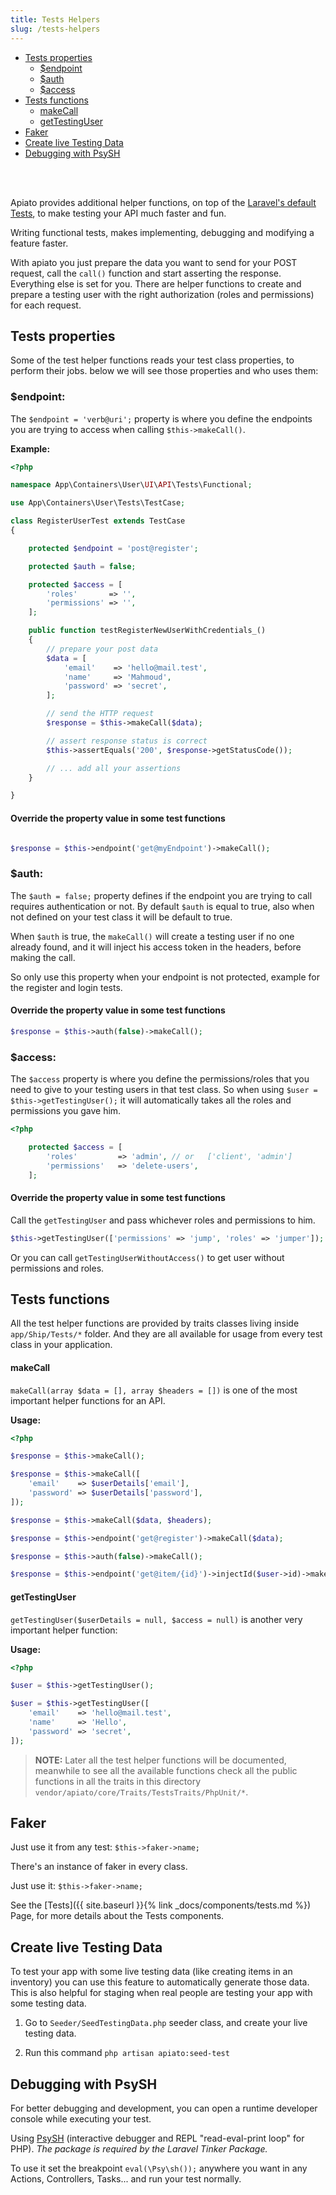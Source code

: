 ```yaml
---
title: Tests Helpers
slug: /tests-helpers
---
```


- [Tests properties](#tests-properties)
    - [$endpoint](#endpoint)
    - [$auth](#auth)
    - [$access](#access)
- [Tests functions](#tests-functions)
    - [makeCall](#makecall)
    - [getTestingUser](#gettestinguser)
- [Faker](#faker)
- [Create live Testing Data](#create-live-testing-data)
- [Debugging with PsySH](#Debugging-with-PsySH)

<br/>
<br/>

Apiato provides additional helper functions, on top of the [Laravel's default Tests](https://laravel.com/docs/master/http-tests),
to make testing your API much faster and fun.

Writing functional tests, makes implementing, debugging and modifying a feature faster.

With apiato you just prepare the data you want to send for your POST request, call the `call()` function and start
asserting the response. Everything else is set for you. There are helper functions to create and prepare a testing user
with the right authorization (roles and permissions) for each request.

<a name="tests-properties"></a>
## Tests properties

Some of the test helper functions reads your test class properties, to perform their jobs. below we will see those
properties and who uses them:

<a name="endpoint"></a>
### **$endpoint**:

The `$endpoint = 'verb@uri';` property is where you define the endpoints you are trying to access when calling
`$this->makeCall()`.

**Example:**

```php
<?php

namespace App\Containers\User\UI\API\Tests\Functional;

use App\Containers\User\Tests\TestCase;

class RegisterUserTest extends TestCase
{

    protected $endpoint = 'post@register';

    protected $auth = false;

    protected $access = [
        'roles'       => '',
        'permissions' => '',
    ];

    public function testRegisterNewUserWithCredentials_()
    {
        // prepare your post data
        $data = [
            'email'    => 'hello@mail.test',
            'name'     => 'Mahmoud',
            'password' => 'secret',
        ];

        // send the HTTP request
        $response = $this->makeCall($data);

        // assert response status is correct
        $this->assertEquals('200', $response->getStatusCode());

        // ... add all your assertions
    }

}
```


<a name="override-the-property-value-in-some-test-functions"></a>
#### Override the property value in some test functions

```php

$response = $this->endpoint('get@myEndpoint')->makeCall();

```

<a name="auth"></a>
### **$auth**:

The `$auth = false;` property defines if the endpoint you are trying to call requires authentication or not. By default
`$auth` is equal to true, also when not defined on your test class it will be default to true.

When `$auth` is true, the `makeCall()` will create a testing user if no one already found, and it will inject his
access token in the headers, before making the call.

So only use this property when your endpoint is not protected, example for the register and login tests.

<a name="override-the-property-value-in-some-test-functions-1"></a>
#### Override the property value in some test functions

```php
$response = $this->auth(false)->makeCall();
```

<a name="access"></a>
### **$access**:

The `$access` property is where you define the permissions/roles that you need to give to your testing users in that
test class. So when using `$user = $this->getTestingUser();` it will automatically takes all the roles and permissions
you gave him.

```php
<?php

    protected $access = [
        'roles'         => 'admin', // or   ['client', 'admin']
        'permissions'   => 'delete-users',
    ];
```

<a name="override-the-property-value-in-some-test-functions-2"></a>
#### Override the property value in some test functions

Call the `getTestingUser` and pass whichever roles and permissions to him.

```php
$this->getTestingUser(['permissions' => 'jump', 'roles' => 'jumper']);
```

Or you can call `getTestingUserWithoutAccess()` to get user without permissions and roles.

<a name="tests-functions"></a>
## Tests functions

All the test helper functions are provided by traits classes living inside `app/Ship/Tests/*` folder. And they are all
available for usage from every test class in your application.

<a name="makeCall"></a>
#### makeCall

`makeCall(array $data = [], array $headers = [])` is one of the most important helper functions for an API.

**Usage:**

```php
<?php

$response = $this->makeCall();

$response = $this->makeCall([
    'email'    => $userDetails['email'],
    'password' => $userDetails['password'],
]);

$response = $this->makeCall($data, $headers);

$response = $this->endpoint('get@register')->makeCall($data);

$response = $this->auth(false)->makeCall();

$response = $this->endpoint('get@item/{id}')->injectId($user->id)->makeCall();
```

<a name="gettestinguser"></a>
#### getTestingUser

`getTestingUser($userDetails = null, $access = null)` is another very important helper function:

**Usage:**

```php
<?php

$user = $this->getTestingUser();

$user = $this->getTestingUser([
    'email'    => 'hello@mail.test',
    'name'     => 'Hello',
    'password' => 'secret',
]);

```

> **NOTE:** Later all the test helper functions will be documented, meanwhile to see all the available functions
check all the public functions in all the traits in this directory `vendor/apiato/core/Traits/TestsTraits/PhpUnit/*`.

<a name="faker"></a>
## Faker

Just use it from any test: `$this->faker->name;`

There's an instance of faker in every class.

Just use it: `$this->faker->name;`

See the [Tests]({{ site.baseurl }}{% link _docs/components/tests.md %}) Page, for more details about the Tests components.

<a name="create-live-testing-data"></a>
## Create live Testing Data

To test your app with some live testing data (like creating items in an inventory) you can use this feature to
automatically generate those data. This is also helpful for staging when real people are testing your app with some
testing data.

1. Go to `Seeder/SeedTestingData.php` seeder class, and create your live testing data.

2. Run this command `php artisan apiato:seed-test`

<a name="Debugging-with-PsySH"></a>
## Debugging with PsySH

For better debugging and development, you can open a runtime developer console while executing your test.

Using [PsySH](http://psysh.org/) (interactive debugger and REPL "read-eval-print loop" for PHP). *The package is
required by the Laravel Tinker Package.*

To use it set the breakpoint `eval(\Psy\sh());` anywhere you want in any Actions, Controllers, Tasks... and run your
test normally.
